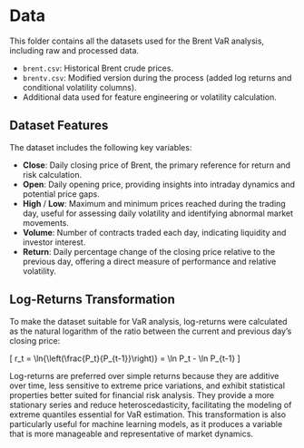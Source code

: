 # Data

This folder contains all the datasets used for the Brent VaR analysis, including raw and processed data.  
- `brent.csv`: Historical Brent crude prices.
- `brentv.csv`: Modified version during the process (added log returns and conditional volatility columns).
- Additional data used for feature engineering or volatility calculation.  

## Dataset Features

The dataset includes the following key variables:

- **Close**: Daily closing price of Brent, the primary reference for return and risk calculation.  
- **Open**: Daily opening price, providing insights into intraday dynamics and potential price gaps.  
- **High** / **Low**: Maximum and minimum prices reached during the trading day, useful for assessing daily volatility and identifying abnormal market movements.  
- **Volume**: Number of contracts traded each day, indicating liquidity and investor interest.  
- **Return**: Daily percentage change of the closing price relative to the previous day, offering a direct measure of performance and relative volatility.

## Log-Returns Transformation

To make the dataset suitable for VaR analysis, log-returns were calculated as the natural logarithm of the ratio between the current and previous day’s closing price:

\[
r_t = \ln{\left(\frac{P_t}{P_{t-1}}\right)} = \ln P_t - \ln P_{t-1}
\]

Log-returns are preferred over simple returns because they are additive over time, less sensitive to extreme price variations, and exhibit statistical properties better suited for financial risk analysis. They provide a more stationary series and reduce heteroscedasticity, facilitating the modeling of extreme quantiles essential for VaR estimation. This transformation is also particularly useful for machine learning models, as it produces a variable that is more manageable and representative of market dynamics.
